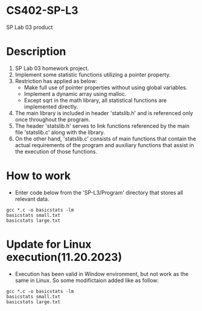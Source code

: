 # CS402-SP-L3
SP Lab 03 product
# Description
1.  SP Lab 03 homework project.
2.  Implement some statistic functions utilizing a pointer property.
3.  Restriction has applied as below:
    * Make full use of pointer properties without using global variables.
    * Implement a dynamic array using malloc.
    * Except sqrt in the math library, all statistical functions are implemented directly.
4. The main library is included in header 'statslib.h' and is referenced only once throughout the program.
5. The header 'statslib.h' serves to link functions referenced by the main file 'statslib.c' along with the library. 
6. On the other hand, 'statslib.c' consists of main functions that contain the actual requirements of the program and auxiliary functions that assist in the execution of those functions.
# How to work
- Enter code below from the 'SP-L3/Program' directory that stores all relevant data.
```
gcc *.c -o basicstats -lm
basicstats small.txt
basicstats large.txt
```
# Update for Linux execution(11.20.2023)
- Execution has been valid in Window environment, but not work as the same in Linux. So some modifictaion added like as follow:
```
gcc *.c -o basicstats -lm
basicstats small.txt
basicstats large.txt
```